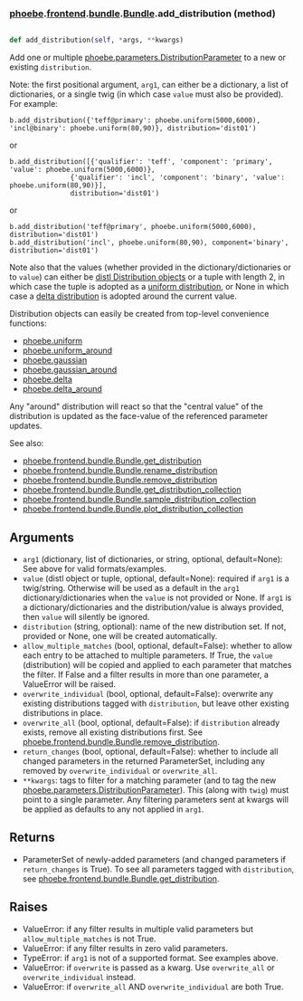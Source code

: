 ### [phoebe](phoebe.md).[frontend](phoebe.frontend.md).[bundle](phoebe.frontend.bundle.md).[Bundle](phoebe.frontend.bundle.Bundle.md).add_distribution (method)


```py

def add_distribution(self, *args, **kwargs)

```



Add one or multiple [phoebe.parameters.DistributionParameter](phoebe.parameters.DistributionParameter.md)
to a new or existing `distribution`.

Note: the first positional argument, `arg1`, can either be a dictionary,
a list of dictionaries, or a single twig (in which case `value` must
also be provided).
For example:

```
b.add_distribution({'teff@primary': phoebe.uniform(5000,6000), 'incl@binary': phoebe.uniform(80,90)}, distribution='dist01')
```

or

```
b.add_distribution([{'qualifier': 'teff', 'component': 'primary', 'value': phoebe.uniform(5000,6000)},
               {'qualifier': 'incl', 'component': 'binary', 'value': phoebe.uniform(80,90)}],
               distribution='dist01')
```

or

```
b.add_distribution('teff@primary', phoebe.uniform(5000,6000), distribution='dist01')
b.add_distribution('incl', phoebe.uniform(80,90), component='binary', distribution='dist01')
```

Note also that the values (whether provided in the dictionary/dictionaries
or to `value`) can either be [distl Distribution objects](https://distl.readthedocs.io/en/latest/api/) or a tuple with
length 2, in which case the tuple is adopted as a [uniform distribution](https://distl.readthedocs.io/en/latest/api/Uniform/),
or None in which case a [delta distribution](https://distl.readthedocs.io/en/latest/api/Delta/) is adopted around the current value.

Distribution objects can easily be created from top-level convenience functions:
* [phoebe.uniform](phoebe.uniform.md)
* [phoebe.uniform_around](phoebe.uniform_around.md)
* [phoebe.gaussian](phoebe.gaussian.md)
* [phoebe.gaussian_around](phoebe.gaussian_around.md)
* [phoebe.delta](phoebe.delta.md)
* [phoebe.delta_around](phoebe.delta_around.md)

Any "around" distribution will react so that the "central value" of the
distribution is updated as the face-value of the referenced parameter
updates.


See also:
* [phoebe.frontend.bundle.Bundle.get_distribution](phoebe.frontend.bundle.Bundle.get_distribution.md)
* [phoebe.frontend.bundle.Bundle.rename_distribution](phoebe.frontend.bundle.Bundle.rename_distribution.md)
* [phoebe.frontend.bundle.Bundle.remove_distribution](phoebe.frontend.bundle.Bundle.remove_distribution.md)
* [phoebe.frontend.bundle.Bundle.get_distribution_collection](phoebe.frontend.bundle.Bundle.get_distribution_collection.md)
* [phoebe.frontend.bundle.Bundle.sample_distribution_collection](phoebe.frontend.bundle.Bundle.sample_distribution_collection.md)
* [phoebe.frontend.bundle.Bundle.plot_distribution_collection](phoebe.frontend.bundle.Bundle.plot_distribution_collection.md)

Arguments
-----------
* `arg1` (dictionary, list of dictionaries, or string, optional, default=None):
    See above for valid formats/examples.
* `value` (distl object or tuple, optional, default=None): required
    if `arg1` is a twig/string.  Otherwise will be used as a default
    in the `arg1` dictionary/dictionaries when the `value` is not provided
    or None.  If `arg1` is a dictionary/dictionaries and the distribution/value
    is always provided, then `value` will silently be ignored.
* `distribution` (string, optional): name of the new distribution set.  If not,
    provided or None, one will be created automatically.
* `allow_multiple_matches` (bool, optional, default=False): whether to
    allow each entry to be attached to multiple parameters.  If True,
    the `value` (distribution) will be copied and applied to each parameter
    that matches the filter.  If False and a filter results in more than
    one parameter, a ValueError will be raised.
* `overwrite_individual` (bool, optional, default=False): overwrite any
    existing distributions tagged with `distribution`, but leave other
    existing distributions in place.
* `overwrite_all` (bool, optional, default=False): if `distribution`
    already exists, remove all existing distributions first.  See
    [phoebe.frontend.bundle.Bundle.remove_distribution](phoebe.frontend.bundle.Bundle.remove_distribution.md).
* `return_changes` (bool, optional, default=False): whether to include
    all changed parameters in the returned ParameterSet, including any
    removed by `overwrite_individual` or `overwrite_all`.
* `**kwargs`: tags to filter for a matching parameter (and to tag the
    new [phoebe.parameters.DistributionParameter](phoebe.parameters.DistributionParameter.md)).  This (along with `twig`)
    must point to a single parameter.  Any filtering parameters sent at
    kwargs will be applied as defaults to any not applied in `arg1`.

Returns
---------
* ParameterSet of newly-added parameters (and changed parameters if
    `return_changes` is True).  To see all parameters tagged with `distribution`,
    see [phoebe.frontend.bundle.Bundle.get_distribution](phoebe.frontend.bundle.Bundle.get_distribution.md).

Raises
---------
* ValueError: if any filter results in multiple valid parameters but
    `allow_multiple_matches` is not True.
* ValueError: if any filter results in zero valid parameters.
* TypeError: if `arg1` is not of a supported format.  See examples above.
* ValueError: if `overwrite` is passed as a kwarg.  Use `overwrite_all`
    or `overwrite_individual` instead.
* ValueError: if `overwrite_all` AND `overwrite_individual` are both True.

